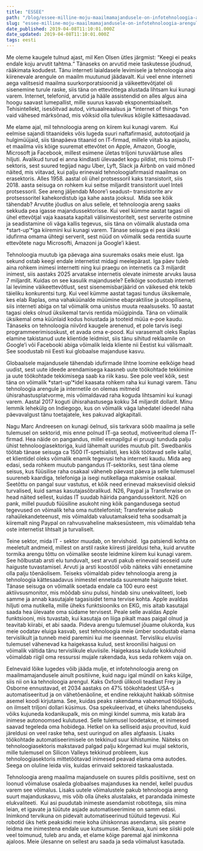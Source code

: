 ```yaml
---
title: "ESSEE"
path: "/blog/essee-milline-moju-maailmamajandusele-on-infotehnoloogia-arengul"
slug: "essee-milline-moju-maailmamajandusele-on-infotehnoloogia-arengul"
date_published: 2019-04-08T11:10:01.000Z
date_updated: 2019-04-08T11:10:01.000Z
tags: eesti
---
```


Me oleme kaugele tulnud ajast, mil Ken Olsen ütles järgmist: “Keegi ei peaks endale koju arvutit tahtma.“ Tänaseks on arvutid meie taskutesse jõudnud, rääkimata kodudest. Tänu interneti laialdasele levimisele ja tehnoloogia aina kiirenevale arengule on maailm muutunud jäädavalt. Kui veel enne interneti aega valitsesid maailma suurkorporatsioonid ja väikeettevõtjatel oli sisenemine turule raske, siis täna on ettevõttega alustada lihtsam kui kunagi varem. Internet, telefonid, arvutid ja hääle assistendid on alles algus aina hoogu saavast lumepallist, mille suurus kasvab eksponentsiaalselt. Tehisintellekt, isesõitvad autod, virtuaalreaalsus ja *internet of things *on vaid vähesed märksõnad, mis võiksid olla tulevikus kõigile kättesaadavad.

Me elame ajal, mil tehnoloogia areng on kiirem kui kunagi varem.  Kui eelmise sajandi titaanideks võis lugeda suuri naftafirmasid, autotootjaid ja hulgimüüjaid, siis tänapäeva titaanid on IT-firmad, millele viitab ka asjaolu, et maailma viis kõige suuremat ettevõtet on Apple, Amazon, Google, Microsoft ja Facebook, millest esimene ületas triljoni turuväärtuse alles hiljuti. Avalikud turud ei anna kindlasti ülevaadet kogu pildist, mis toimub IT-sektoris, sest suured tegijad nagu Uber, Lyft, Slack ja Airbnb on vaid mõned näited, mis viitavad, kui palju erinevaid tehnoloogiafirmasid maailmas on erasektoris. Alles 1958. aastal oli ühel protsessoril kaks transistorit, siis 2018. aasta seisuga on rohkem kui seitse miljardit transistorit uuel Inteli protsessoril. See areng jäljendab Moore’i seadust– transistorite arv protsessoritel kahekordistub iga kahe aasta jooksul.  Mida see kõik tähendab? Arvutite jõudlus on alus sellele, et tehnoloogia areng saaks sekkuda pea igasse majandussektorisse. Kui veel kümme aastat tagasi oli ühel ettevõtjal vaja kaasata kapitali välisinvestoritelt, sest serverite ostmine ja seadistamine oli väga kallis tegevus, siis täna on võimalik alustada oma *start-up’*iga kiiremini kui kunagi varem. Tänase seisuga ei pea ükski idufirma omama ühtegi serverit, sest nüüd on võimalik seda rentida suurte ettevõtete nagu Microsofti, Amazoni ja Google’i käest.

Tehnoloogia muutub iga päevaga aina suuremaks osaks meie elust. Iga sekund ostab keegi endale internetist midagi meelepärast. Iga päev tuleb aina rohkem inimesi internetti ning kui praegu on internetis ca 3 miljardit inimest, siis aastaks 2025 arvatakse internetis olevate inimeste arvuks lausa 7 miljardit. Kuidas on see kasulik majandusele? Eelkõige soodustab interneti lai levimine väikeettevõtlust, sest sisenemisbarjäärid on väikesed ehk tekib täieliku konkurentsi turg. Kui veel kümme aastat tagasi tundus üksikemale, kes elab Raplas, oma vahaküünalde müümine ebapraktilise ja utoopilisena, siis interneti abiga on tal võimalik oma unistus muuta reaalsuseks. 10 aastat tagasi oleks olnud üksikemal tarvis rentida müügipinda. Täna on võimalik üksikemal oma küünlaid kodus hoiustada ja tooteid müüa e-poe kaudu. Tänaseks on tehnoloogia niivõrd kaugele arenenud, et pole tarvis isegi programmeerimisoskust, et avada oma e-pood. Kui varasemalt oleks Raplas elamine takistanud uute klientide leidmist, siis tänu sihitud reklaamile on Google’i või Facebooki abiga võimalik leida kliente nii Eestist kui välismaalt. See soodustab nii Eesti kui globaalse majanduse kasvu.

Globaalsele majandusele tähendab idufirmade lihtne loomine eelkõige head uudist, sest uute ideede arendamisega kaasneb uute töökohtade tekkimine ja uute töökohtade tekkimisega saab ka riik kasu. See pole veel kõik, sest täna on võimalik *start-up’*idel kaasata rohkem raha kui kunagi varem. Tänu tehnoloogia arengule ja internetile on olemas mitmeid ühisrahastusplatvorme, mis võimaldavad raha koguda lihtsamini kui kunagi varem. Aastal 2017 koguti ühisrahastusega kokku 34 miljardit dollarit. Minu lemmik lehekülg on Indiegogo, kus on võimalik väga lahedatel ideedel näha päevavalgust tänu toetajatele, kes pakuvad algkapitali.

Nagu Marc Andreesen on kunagi öelnud, siis tarkvara sööb maailma ja selle tulemusel on sektorid, mis enne polnud IT-ga seotud, motiveeritud olema IT-firmad. Hea näide on pangandus, millel esmapilgul ei pruugi tunduda palju ühist tehnoloogiasektoriga, kuid lähemalt uurides muutub pilt. Swedbankis töötab tänase seisuga ca 1500 IT-spetsialisti, kes kõik töötavad selle kallal, et klientidel oleks võimalik enamik tegevusi teha interneti kaudu. Mida aeg edasi, seda rohkem muutub pangandus IT-sektoriks, sest täna oleme seisus, kus füüsilise raha osakaal väheneb päevast päeva ja selle tulemusel suureneb kaardiga, telefoniga ja isegi nutikellaga maksmise osakaal. Seetõttu on pangal suur vastutus, et kõik need erinevad makseviisid oleksid turvalised, kuid samas kasutajasõbralikud. N26, Paypal ja Transferwise on head näited sellest, kuidas IT suudab häirida pangandussektorit. N26 on pank, millel puudub füüsiline asukoht ning kõik pangandusega seotud tegevused on võimalik teha oma nutitelefonist; Transferwise pakub rahaülekandeteenust, mis võimaldab valuutamakseid teha soodsamalt ja kiiremalt ning Paypal on rahvusvaheline maksesüsteem, mis võimaldab teha oste internetist lihtsalt ja turvaliselt.

Teine sektor, mida IT - sektor muudab, on tervishoid.  Iga patsiendi kohta on meeletult andmeid, millest on arstil raske kiiresti järeldusi teha, kuid arvutite tormika arengu tõttu on võimalike seoste leidmine kiirem kui kunagi varem. See hõlbustab arsti elu tunduvalt, sest arvuti pakub erinevaid seoseid uute haiguste tuvastamisel. Arvuti ja arsti koostööl võib näiteks vähi ennetamine olla palju tõenäolisem. Teiseks võimaldab pidev tehnoloogia areng ja tehnoloogia kättesaadavus inimestel ennetada suuremate haiguste teket. Tänase seisuga on võimalik soetada endale ca 100 euro eest aktiivsusmonitor, mis mõõdab sinu pulssi, hindab sinu unekvaliteeti, loeb samme ja annab kasutajale tagasisidet tema tervise kohta. Apple avaldas hiljuti oma nutikella, mille üheks funktsiooniks on EKG, mis aitab kasutajal saada hea ülevaate oma südame tervisest. Peale selle avaldas Apple funktsiooni, mis tuvastab, kui kasutaja on liiga pikalt maas paigal olnud ja teavitab kiirabi, et abi saada. Pideva arengu tulemusel jõuame olukorda, kus meie oodatav eluiga kasvab, sest tehnoloogia meie ümber soodustab elama tervislikult ja tunneb meid paremini kui me iseennast. Tervisliku eluviisi tulemusel vähenevad ka haigekassa kulud, sest kroonilisi haigusi on võimalik vältida tänu tervislikule eluviisile. Haigekassa kulude kokkuhoid võimaldab riigil oma ressurssi mujale rakendada, kus seda rohkem vaja on.

Eelnevaid lõike lugedes võib jääda mulje, et infotehnoloogia areng on maailmamajandusele ainult positiivne, kuid nagu igal mündil on kaks külge, siis nii on ka tehnoloogia arengul. Kaks Oxfordi ülikooli teadlast Frey ja Osborne ennustavad, et 2034 aastaks on 47% töökohtadest USA-s automatiseeritud ja on vähetõenäoline, et endine rekkajuht hakkab sõitmise asemel koodi kirjutama. See, kuidas peaks rakendama vabanenud tööjõudu, on ilmselt triljoni dollari küsimus. Osa spekuleerivad, et üheks lahenduseks võiks kujuneda kodanikupalk, mis on mingi kindel summa, mis katab ära inimese autonoomsed kulutused. Selle tulemusel loodetakse, et inimesed saavad tegeleda oma hobidega. Hetkel on ka selliseid asju proovitud, kuid järeldusi on veel raske teha, sest uuringud on alles algfaasis. Lisaks töökohtade automatiseerimisele on tekkinud suur kihistumine. Näiteks on tehnoloogiasektoris makstavad palgad palju kõrgemad kui mujal sektoris, mille tulemusel on Silicon Valleys tekkinud probleem, kus tehnoloogiasektoris mittetöötavad inimesed peavad elama oma autodes. Seega on oluline leida viis, kuidas erinvaid sektoreid taskaalustada.

Tehnoloogia areng maailma majandusele on suures pildis positiivne, sest on loonud võimaluse osaleda globaalses majanduses ka nendel, kellel puudus varem see võimalus. Lisaks uutele võimalustele pakub tehnoloogia areng suurt majanduskasvu, mis võib olla üheks alustalaks, et parandada inimeste elukvaliteeti.  Kui asi puudutab inimeste asendamist robotitega, siis mina leian, et igavate ja tüütute asjade automatiseerimine on samm edasi. Inimkond tervikuna on pidevalt automatiseerinud tüütuid tegevusi. Kui robotid üks hetk peaksidki meie koha ühiskonnas asendama, siis peame leidma me inimestena endale uue kutsumuse. Senikaua, kuni see siiski pole veel toimunud, tuleb aru anda, et elame kõige paremal ajal inimkonna ajaloos. Meie ülesanne on sellest aru saada ja seda võimalust kasutada.




